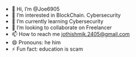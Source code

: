 - 👋 Hi, I’m @Joe6905
- 👀 I’m interested in BlockChain. Cybersecurity
- 🌱 I’m currently learning Cybersecurity
- 💞️ I’m looking to collaborate on Freelancer
- 📫 How to reach me jothishmjk.2405@gmail.com
- 😄 Pronouns: he him
- ⚡ Fun fact: education is scam

<!---
Joe6905/Joe6905 is a ✨ special ✨ repository because its `README.md` (this file) appears on your GitHub profile.
You can click the Preview link to take a look at your changes.
--->
